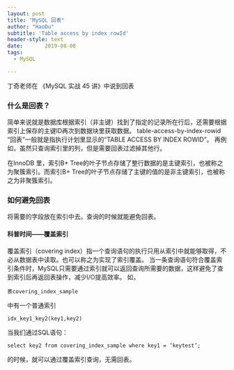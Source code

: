 ```yaml
---
layout: post
title: "MySQL 回表"
author: "HaoDu"
subtitle: 'Table access by index rowId'
header-style: text
date:       2019-08-08
tags:
  - MySQL

---
```

丁奇老师在 《MySQL 实战 45 讲》中说到回表
### 什么是回表？

简单来说就是数据库根据索引（非主键）找到了指定的记录所在行后，还需要根据索引上保存的主键ID再次到数据块里获取数据。
table-access-by-index-rowid
“回表”一般就是指执行计划里显示的“TABLE ACCESS BY INDEX ROWID”。
再例如，虽然只查询索引里的列，但是需要回表过滤掉其他行。

 在InnoDB 里，索引B+ Tree的叶子节点存储了整行数据的是主键索引，也被称之为聚簇索引。而索引B+ Tree的叶子节点存储了主键的值的是非主键索引，也被称之为非聚簇索引。

### 如何避免回表

将需要的字段放在索引中去。查询的时候就能避免回表。
####  科普时间——覆盖索引 
覆盖索引（covering index）指一个查询语句的执行只用从索引中就能够取得，不必从数据表中读取。也可以称之为实现了索引覆盖。 当一条查询语句符合覆盖索引条件时，MySQL只需要通过索引就可以返回查询所需要的数据，这样避免了查到索引后再返回表操作，减少I/O提高效率。 如，
```
表covering_index_sample
```
中有一个普通索引 
```
idx_key1_key2(key1,key2)
```
当我们通过SQL语句：
```
select key2 from covering_index_sample where key1 = ‘keytest’;
```
的时候，就可以通过覆盖索引查询，无需回表。


